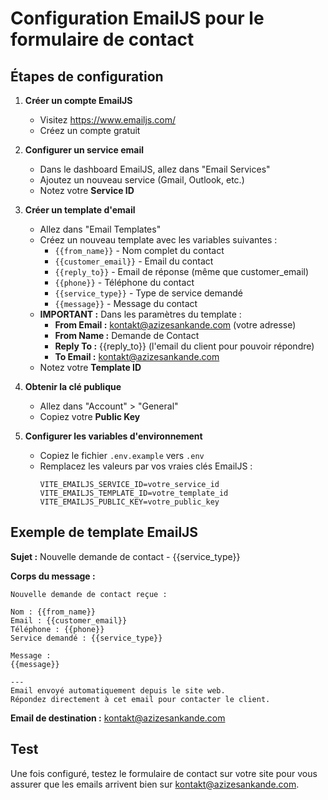# Configuration EmailJS pour le formulaire de contact

## Étapes de configuration

1. **Créer un compte EmailJS**
   - Visitez https://www.emailjs.com/
   - Créez un compte gratuit

2. **Configurer un service email**
   - Dans le dashboard EmailJS, allez dans "Email Services"
   - Ajoutez un nouveau service (Gmail, Outlook, etc.)
   - Notez votre **Service ID**

3. **Créer un template d'email**
   - Allez dans "Email Templates"
   - Créez un nouveau template avec les variables suivantes :
     - `{{from_name}}` - Nom complet du contact
     - `{{customer_email}}` - Email du contact
     - `{{reply_to}}` - Email de réponse (même que customer_email)
     - `{{phone}}` - Téléphone du contact
     - `{{service_type}}` - Type de service demandé
     - `{{message}}` - Message du contact
   - **IMPORTANT :** Dans les paramètres du template :
     - **From Email :** kontakt@azizesankande.com (votre adresse)
     - **From Name :** Demande de Contact
     - **Reply To :** {{reply_to}} (l'email du client pour pouvoir répondre)
     - **To Email :** kontakt@azizesankande.com
   - Notez votre **Template ID**

4. **Obtenir la clé publique**
   - Allez dans "Account" > "General"
   - Copiez votre **Public Key**

5. **Configurer les variables d'environnement**
   - Copiez le fichier `.env.example` vers `.env`
   - Remplacez les valeurs par vos vraies clés EmailJS :
     ```
     VITE_EMAILJS_SERVICE_ID=votre_service_id
     VITE_EMAILJS_TEMPLATE_ID=votre_template_id
     VITE_EMAILJS_PUBLIC_KEY=votre_public_key
     ```

## Exemple de template EmailJS

**Sujet :** Nouvelle demande de contact - {{service_type}}

**Corps du message :**
```
Nouvelle demande de contact reçue :

Nom : {{from_name}}
Email : {{customer_email}}
Téléphone : {{phone}}
Service demandé : {{service_type}}

Message :
{{message}}

---
Email envoyé automatiquement depuis le site web.
Répondez directement à cet email pour contacter le client.
```

**Email de destination :** kontakt@azizesankande.com

## Test

Une fois configuré, testez le formulaire de contact sur votre site pour vous assurer que les emails arrivent bien sur kontakt@azizesankande.com.
